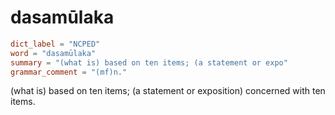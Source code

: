 # dasamūlaka

``` toml
dict_label = "NCPED"
word = "dasamūlaka"
summary = "(what is) based on ten items; (a statement or expo"
grammar_comment = "(mf)n."
```

(what is) based on ten items; (a statement or exposition) concerned with ten items.

